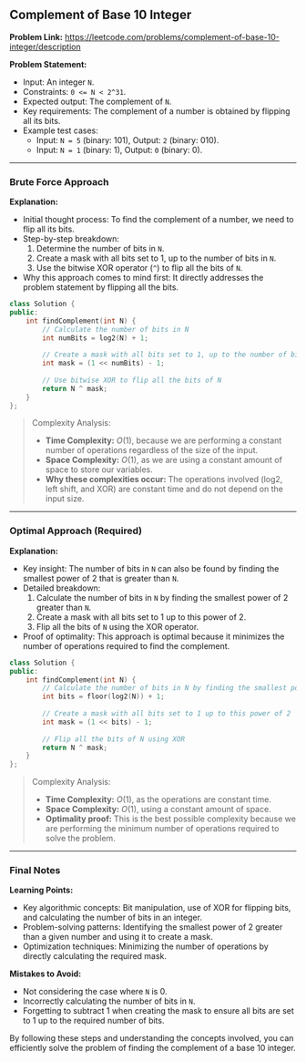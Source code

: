 ## Complement of Base 10 Integer
**Problem Link:** https://leetcode.com/problems/complement-of-base-10-integer/description

**Problem Statement:**
- Input: An integer `N`.
- Constraints: `0 <= N < 2^31`.
- Expected output: The complement of `N`.
- Key requirements: The complement of a number is obtained by flipping all its bits.
- Example test cases:
  - Input: `N = 5` (binary: 101), Output: `2` (binary: 010).
  - Input: `N = 1` (binary: 1), Output: `0` (binary: 0).

---

### Brute Force Approach
**Explanation:**
- Initial thought process: To find the complement of a number, we need to flip all its bits.
- Step-by-step breakdown:
  1. Determine the number of bits in `N`.
  2. Create a mask with all bits set to 1, up to the number of bits in `N`.
  3. Use the bitwise XOR operator (`^`) to flip all the bits of `N`.
- Why this approach comes to mind first: It directly addresses the problem statement by flipping all the bits.

```cpp
class Solution {
public:
    int findComplement(int N) {
        // Calculate the number of bits in N
        int numBits = log2(N) + 1;
        
        // Create a mask with all bits set to 1, up to the number of bits in N
        int mask = (1 << numBits) - 1;
        
        // Use bitwise XOR to flip all the bits of N
        return N ^ mask;
    }
};
```

> Complexity Analysis:
> - **Time Complexity:** $O(1)$, because we are performing a constant number of operations regardless of the size of the input.
> - **Space Complexity:** $O(1)$, as we are using a constant amount of space to store our variables.
> - **Why these complexities occur:** The operations involved (log2, left shift, and XOR) are constant time and do not depend on the input size.

---

### Optimal Approach (Required)
**Explanation:**
- Key insight: The number of bits in `N` can also be found by finding the smallest power of 2 that is greater than `N`.
- Detailed breakdown: 
  1. Calculate the number of bits in `N` by finding the smallest power of 2 greater than `N`.
  2. Create a mask with all bits set to 1 up to this power of 2.
  3. Flip all the bits of `N` using the XOR operator.
- Proof of optimality: This approach is optimal because it minimizes the number of operations required to find the complement.

```cpp
class Solution {
public:
    int findComplement(int N) {
        // Calculate the number of bits in N by finding the smallest power of 2 greater than N
        int bits = floor(log2(N)) + 1;
        
        // Create a mask with all bits set to 1 up to this power of 2
        int mask = (1 << bits) - 1;
        
        // Flip all the bits of N using XOR
        return N ^ mask;
    }
};
```

> Complexity Analysis:
> - **Time Complexity:** $O(1)$, as the operations are constant time.
> - **Space Complexity:** $O(1)$, using a constant amount of space.
> - **Optimality proof:** This is the best possible complexity because we are performing the minimum number of operations required to solve the problem.

---

### Final Notes

**Learning Points:**
- Key algorithmic concepts: Bit manipulation, use of XOR for flipping bits, and calculating the number of bits in an integer.
- Problem-solving patterns: Identifying the smallest power of 2 greater than a given number and using it to create a mask.
- Optimization techniques: Minimizing the number of operations by directly calculating the required mask.

**Mistakes to Avoid:**
- Not considering the case where `N` is 0.
- Incorrectly calculating the number of bits in `N`.
- Forgetting to subtract 1 when creating the mask to ensure all bits are set to 1 up to the required number of bits.

By following these steps and understanding the concepts involved, you can efficiently solve the problem of finding the complement of a base 10 integer.